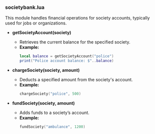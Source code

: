 ### societybank.lua

This module handles financial operations for society accounts, typically used for jobs or organizations.

- **getSocietyAccount(society)**

  - Retrieves the current balance for the specified society.
  - **Example:**
    ```lua
    local balance = getSocietyAccount("police")
    print("Police account balance: $"..balance)
    ```

- **chargeSociety(society, amount)**

  - Deducts a specified amount from the society's account.
  - **Example:**
    ```lua
    chargeSociety("police", 500)
    ```

- **fundSociety(society, amount)**

  - Adds funds to a society’s account.
  - **Example:**
    ```lua
    fundSociety("ambulance", 1200)
    ```
